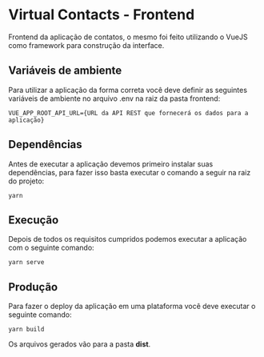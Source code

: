 # Virtual Contacts - Frontend

Frontend da aplicação de contatos, o mesmo foi feito utilizando o VueJS como framework para construção da interface.

## Variáveis de ambiente

Para utilizar a aplicação da forma correta você deve definir as seguintes variáveis de ambiente no arquivo .env na raiz da pasta frontend:

```
VUE_APP_ROOT_API_URL={URL da API REST que fornecerá os dados para a aplicação}
```

## Dependências

Antes de executar a aplicação devemos primeiro instalar suas dependências, para fazer isso basta executar o comando a seguir na raiz do projeto:

```
yarn
```

## Execução

Depois de todos os requisitos cumpridos podemos executar a aplicação com o seguinte comando:

```
yarn serve
```

## Produção

Para fazer o deploy da aplicação em uma plataforma você deve executar o seguinte comando:

```
yarn build
```

Os arquivos gerados vão para a pasta **dist**.
